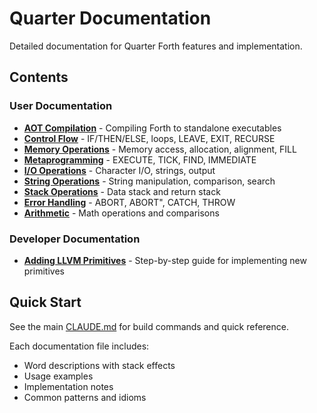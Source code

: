 # Quarter Documentation

Detailed documentation for Quarter Forth features and implementation.

## Contents

### User Documentation

- **[AOT Compilation](aot-compilation.md)** - Compiling Forth to standalone executables
- **[Control Flow](control-flow.md)** - IF/THEN/ELSE, loops, LEAVE, EXIT, RECURSE
- **[Memory Operations](memory.md)** - Memory access, allocation, alignment, FILL
- **[Metaprogramming](metaprogramming.md)** - EXECUTE, TICK, FIND, IMMEDIATE
- **[I/O Operations](io.md)** - Character I/O, strings, output
- **[String Operations](strings.md)** - String manipulation, comparison, search
- **[Stack Operations](stacks.md)** - Data stack and return stack
- **[Error Handling](error-handling.md)** - ABORT, ABORT", CATCH, THROW
- **[Arithmetic](arithmetic.md)** - Math operations and comparisons

### Developer Documentation

- **[Adding LLVM Primitives](adding-llvm-primitives.md)** - Step-by-step guide for implementing new primitives

## Quick Start

See the main [CLAUDE.md](../CLAUDE.md) for build commands and quick reference.

Each documentation file includes:
- Word descriptions with stack effects
- Usage examples
- Implementation notes
- Common patterns and idioms
